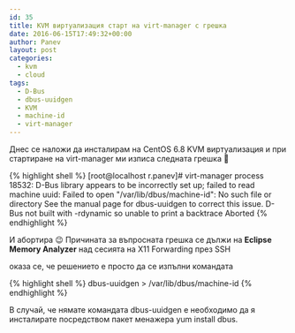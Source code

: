 ```yaml
---
id: 35
title: KVM виртуализация старт на virt-manager с грешка
date: 2016-06-15T17:49:32+00:00
author: Panev
layout: post
categories:
  - kvm
  - cloud
tags:
  - D-Bus
  - dbus-uuidgen
  - KVM
  - machine-id
  - virt-manager
---
```


Днес се наложи да инсталирам на CentOS 6.8 KVM виртуализация и при стартиране на virt-manager ми изписа следната грешка 🙂

{% highlight shell %}
[root@localhost r.panev]# virt-manager
process 18532: D-Bus library appears to be incorrectly set up; failed to read machine uuid: Failed to open "/var/lib/dbus/machine-id": No such file or directory
See the manual page for dbus-uuidgen to correct this issue.
  D-Bus not built with -rdynamic so unable to print a backtrace
Aborted
{% endhighlight %}

И абортира 😉 Причината за въпросната грешка се дължи на **Eclipse Memory Analyzer** над сесията на X11 Forwarding през SSH

оказа се, че решението е просто да се изпълни командата 

{% highlight shell %}
dbus-uuidgen > /var/lib/dbus/machine-id
{% endhighlight %}

В случай, че нямате командата dbus-uuidgen е необходимо да я инсталирате посредством пакет менажера yum install dbus.